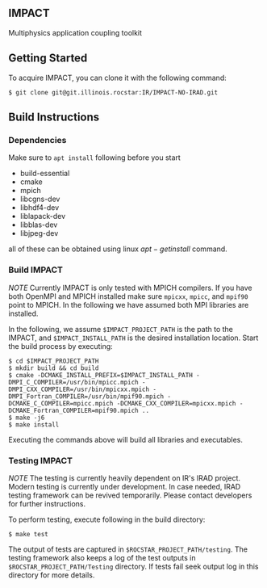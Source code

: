 IMPACT
-----

Multiphysics application coupling toolkit

## Getting Started ##
To acquire IMPACT, you can clone it with the following command:
```
$ git clone git@git.illinois.rocstar:IR/IMPACT-NO-IRAD.git
```
## Build Instructions ##
### Dependencies ###
Make sure to `apt install` following before you start

* build-essential
* cmake
* mpich
* libcgns-dev
* libhdf4-dev
* liblapack-dev
* libblas-dev
* libjpeg-dev

all of these can be obtained using linux $apt-get install$ command.

### Build IMPACT ###
*NOTE* Currently IMPACT is only tested with MPICH compilers. If you have both OpenMPI and MPICH installed make sure `mpicxx`, `mpicc`, and `mpif90` point to MPICH. In the following we have assumed both MPI libraries are installed.

In the following, we assume `$IMPACT_PROJECT_PATH` is the path to the IMPACT, and `$IMPACT_INSTALL_PATH` is the desired installation location.
Start the build process by executing:

```
$ cd $IMPACT_PROJECT_PATH
$ mkdir build && cd build
$ cmake -DCMAKE_INSTALL_PREFIX=$IMPACT_INSTALL_PATH -DMPI_C_COMPILER=/usr/bin/mpicc.mpich -DMPI_CXX_COMPILER=/usr/bin/mpicxx.mpich -DMPI_Fortran_COMPILER=/usr/bin/mpif90.mpich -DCMAKE_C_COMPILER=mpicc.mpich -DCMAKE_CXX_COMPILER=mpicxx.mpich -DCMAKE_Fortran_COMPILER=mpif90.mpich .. 
$ make -j6
$ make install
```

Executing the commands above will build all libraries and executables.

### Testing IMPACT ###
*NOTE* The testing is currently heavily dependent on IR's IRAD project. Modern testing is currently under development. In case needed, IRAD testing framework can be revived temporarily. Please contact developers for further instructions.

To perform testing, execute following in the build directory:
```
$ make test
```
The output of tests are captured in `$ROCSTAR_PROJECT_PATH/testing`. The testing framework also keeps a log of the test outputs in `$ROCSTAR_PROJECT_PATH/Testing` directory. If tests fail seek output log in this directory for more details.
